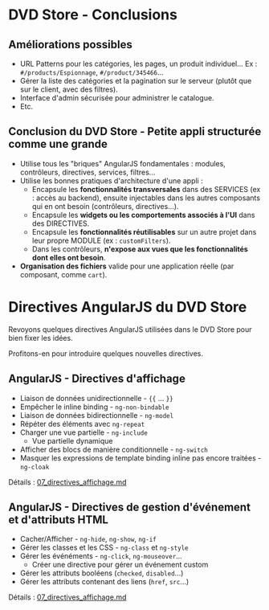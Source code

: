 # DVD Store - Conclusions


## Améliorations possibles

- URL Patterns pour les catégories, les pages, un produit individuel... Ex : `#/products/Espionnage`, `#/product/345466`...
- Gérer la liste des catégories et la pagination sur le serveur (plutôt que sur le client, avec des filtres).
- Interface d'admin sécurisée pour administrer le catalogue.
- Etc.



## Conclusion du DVD Store - Petite appli structurée comme une grande

- Utilise tous les "briques" AngularJS fondamentales : modules, contrôleurs, directives, services, filtres...
- Utilise les bonnes pratiques d'architecture d'une appli :
  - Encapsule les **fonctionnalités transversales** dans des SERVICES (ex : accès au backend), ensuite injectables dans les autres composants qui en ont besoin (contrôleurs, directives...).
  - Encapsule les **widgets ou les comportements associés à l'UI** dans des DIRECTIVES.
  - Encapsule les **fonctionnalités réutilisables** sur un autre projet dans leur propre MODULE (ex : `customFilters`).
  - Dans les contrôleurs, **n'expose aux vues que les fonctionnalités dont elles ont besoin**.
- **Organisation des fichiers** valide pour une application réelle (par composant, comme `cart`).



# Directives AngularJS du DVD Store

Revoyons quelques directives AngularJS utilisées dans le DVD Store pour bien fixer les idées.

Profitons-en pour introduire quelques nouvelles directives.



## AngularJS - Directives d'affichage

- Liaison de données unidirectionnelle - `{{` ... `}}`
- Empêcher le inline binding - `ng-non-bindable`
- Liaison de données bidirectionnelle - `ng-model`
- Répéter des éléments avec `ng-repeat`
- Charger une vue partielle - `ng-include`
  - Vue partielle dynamique
- Afficher des blocs de manière conditionnelle - `ng-switch`
- Masquer les expressions de template binding inline pas encore traitées - `ng-cloak`

Détails : [07_directives_affichage.md](07_directives_affichage.md)



## AngularJS - Directives de gestion d'événement et d'attributs HTML

- Cacher/Afficher - `ng-hide`, `ng-show`, `ng-if`
- Gérer les classes et les CSS - `ng-class` et `ng-style`
- Gérer les événéments - `ng-click`, `ng-mouseover`...
  - Créer une directive pour gérer un événement custom
- Gérer les attributs booléens (`checked`, `disabled`...)
- Gérer les attributs contenant des liens (`href`, `src`...)

Détails : [07_directives_affichage.md](08_directives_evenements.md)
